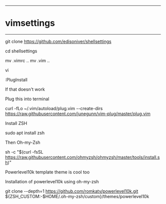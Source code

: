 
---
# vimsettings
---

git clone https://github.com/edisoniver/shellsettings

cd shellsettings 

mv .vimrc ..
mv .vim ..

vi 

:PlugInstall 

If that doesn't work 

Plug this into terminal 

curl -fLo ~/.vim/autoload/plug.vim --create-dirs \
    https://raw.githubusercontent.com/junegunn/vim-plug/master/plug.vim


Install ZSH 

sudo apt install zsh

Then Oh-my-Zsh

sh -c "$(curl -fsSL https://raw.githubusercontent.com/ohmyzsh/ohmyzsh/master/tools/install.sh)"


Powerlevel10k template theme is cool too

Installation of powerlevel10k using oh-my-zsh

git clone --depth=1 https://github.com/romkatv/powerlevel10k.git ${ZSH_CUSTOM:-$HOME/.oh-my-zsh/custom}/themes/powerlevel10k



